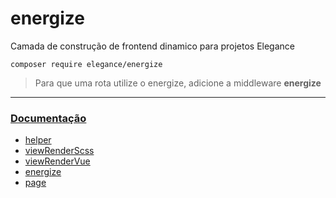 # energize
Camada de construção de frontend dinamico para projetos Elegance

    composer require elegance/energize

> Para que uma rota utilize o energize, adicione a middleware **energize**

---

### [Documentação](https://github.com/php-elegance/energize/blob/main/.doc)

- [helper](https://github.com/php-elegance/energize/blob/main/.doc/_helper.md)
- [viewRenderScss](https://github.com/php-elegance/energize/blob/main/.doc/viewRenderScss.md)
- [viewRenderVue](https://github.com/php-elegance/energize/blob/main/.doc/viewRenderVue.md)
- [energize](https://github.com/php-elegance/energize/blob/main/.doc/energize.md)
- [page](https://github.com/php-elegance/energize/blob/main/.doc/page.md)